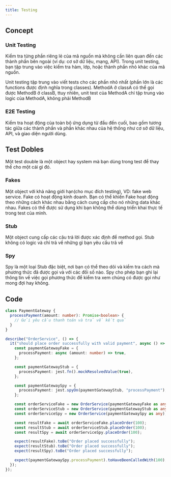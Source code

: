 ```yaml
---
title: Testing
---
```


## Concept

### Unit Testing

Kiểm tra từng phần riêng lẻ của mã nguồn mà không cần liên quan đến các thành phần bên ngoài (ví dụ: cơ sở dữ liệu, mạng, API). Trong unit testing, bạn tập trung vào việc kiểm tra hàm, lớp, hoặc thành phần nhỏ khác của mã nguồn.

Unit testing tập trung vào viết tests cho các phần nhỏ nhất (phần lớn là các functions được định nghĩa trong classes). MethodA ở classA có thể gọi được MethodB ở classB, ttuy nhiên, unit test của MethodA chỉ tập trung vào logic của MethodA, không phải MethodB

### E2E Testing

Kiểm tra hoạt động của toàn bộ ứng dụng từ đầu đến cuối, bao gồm tương tác giữa các thành phần và phần khác nhau của hệ thống như cơ sở dữ liệu, API, và giao diện người dùng.

## Test Dobles

Một test double là một object hay system mà bạn dùng trong test để thay thế cho một cái gì đó.

### Fakes

Một object với khả năng giới hạn(cho mục đích testing), VD: fake web service. Fake có hoạt động kinh doanh. Bạn có thể khiến Fake hoạt động theo những cách khác nhau bằng cách cung cấp cho nó những data khác nhau. Fakes có thể được sử dụng khi bạn không thể dùng triển khai thực tế trong test của mình.

### Stub

Một object cung cấp các câu trả lời được xác định để method gọi. Stub không có logic và chỉ trả về những gì bạn yêu cầu trả về

### Spy

Spy là một loại Stub đặc biệt, nơi bạn có thể theo dõi và kiểm tra cách mà phương thức đã được gọi và với các đối số nào. Spy cho phép bạn ghi lại thông tin về việc gọi phương thức để kiểm tra xem chúng có được gọi như mong đợi hay không.

## Code

```ts
class PaymentGateway {
  processPayment(amount: number): Promise<boolean> {
    // Gửi yêu cầu thanh toán và trả về kết quả
  }
}

describe("OrderService", () => {
  it("should place order successfully with valid payment", async () => {
    const paymentGatewayFake = {
      processPayment: async (amount: number) => true,
    };

    const paymentGatewayStub = {
      processPayment: jest.fn().mockResolvedValue(true),
    };

    const paymentGatewaySpy = {
      processPayment: jest.spyOn(paymentGatewayStub, "processPayment"),
    };

    const orderServiceFake = new OrderService(paymentGatewayFake as any);
    const orderServiceStub = new OrderService(paymentGatewayStub as any);
    const orderServiceSpy = new OrderService(paymentGatewaySpy as any);

    const resultFake = await orderServiceFake.placeOrder(100);
    const resultStub = await orderServiceStub.placeOrder(100);
    const resultSpy = await orderServiceSpy.placeOrder(100);

    expect(resultFake).toBe("Order placed successfully");
    expect(resultStub).toBe("Order placed successfully");
    expect(resultSpy).toBe("Order placed successfully");

    expect(paymentGatewaySpy.processPayment).toHaveBeenCalledWith(100);
  });
});
```
